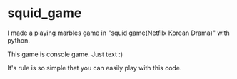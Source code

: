 # squid_game

I made a playing marbles game in "squid game(Netfilx Korean Drama)" with python.

This game is console game. Just text :)

It's rule is so simple that you can easily play with this code.

